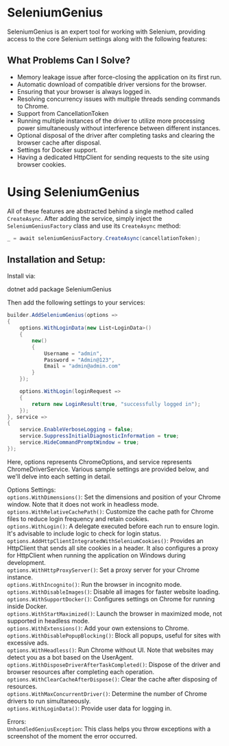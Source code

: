 # SeleniumGenius

SeleniumGenius is an expert tool for working with Selenium, providing access to the core Selenium settings along with the following features:

## What Problems Can I Solve?

- Memory leakage issue after force-closing the application on its first run.
- Automatic download of compatible driver versions for the browser.
- Ensuring that your browser is always logged in.
- Resolving concurrency issues with multiple threads sending commands to Chrome.
- Support from CancellationToken
- Running multiple instances of the driver to utilize more processing power simultaneously without interference between different instances.
- Optional disposal of the driver after completing tasks and clearing the browser cache after disposal.
- Settings for Docker support.
- Having a dedicated HttpClient for sending requests to the site using browser cookies.

# Using SeleniumGenius
All of these features are abstracted behind a single method called `CreateAsync`. After adding the service, simply inject the `SeleniumGeniusFactory` class and use its `CreateAsync` method:

```csharp
_ = await seleniumGeniusFactory.CreateAsync(cancellationToken);
```

## Installation and Setup:

Install via:

dotnet add package SeleniumGenius

Then add the following settings to your services:

```csharp
builder.AddSeleniumGenius(options =>
{
    options.WithLoginData(new List<LoginData>()
    {
        new()
        {
            Username = "admin",
            Password = "Admin@123",
            Email = "admin@admin.com"
        }
    });

    options.WithLogin(loginRequest =>
    {
        return new LoginResult(true, "successfully logged in");
    });
}, service =>
{
    service.EnableVerboseLogging = false;
    service.SuppressInitialDiagnosticInformation = true;
    service.HideCommandPromptWindow = true;
});
```

Here, options represents ChromeOptions, and service represents ChromeDriverService.
Various sample settings are provided below, and we'll delve into each setting in detail.

Options Settings:  
`options.WithDimensions()`: Set the dimensions and position of your Chrome window. Note that it does not work in headless mode.  
`options.WithRelativeCachePath()`: Customize the cache path for Chrome files to reduce login frequency and retain cookies.  
`options.WithLogin()`: A delegate executed before each run to ensure login. It's advisable to include logic to check for login status.  
`options.AddHttpClientIntegratedWithSeleniumCookies()`: Provides an HttpClient that sends all site cookies in a header. It also configures a proxy for HttpClient when running the application on Windows during development.  
`options.WithHttpProxyServer()`: Set a proxy server for your Chrome instance.  
`options.WithIncognito()`: Run the browser in incognito mode.  
`options.WithDisableImages()`: Disable all images for faster website loading.  
`options.WithSupportDocker()`: Configures settings on Chrome for running inside Docker.  
`options.WithStartMaximized()`: Launch the browser in maximized mode, not supported in headless mode.  
`options.WithExtensions()`: Add your own extensions to Chrome.  
`options.WithDisablePopupBlocking()`: Block all popups, useful for sites with excessive ads.  
`options.WithHeadless()`: Run Chrome without UI. Note that websites may detect you as a bot based on the UserAgent.  
`options.WithDisposeDriverAfterTaskCompleted()`: Dispose of the driver and browser resources after completing each operation.  
`options.WithClearCacheAfterDispose()`: Clear the cache after disposing of resources.  
`options.WithMaxConcurrentDriver()`: Determine the number of Chrome drivers to run simultaneously.  
`options.WithLoginData()`: Provide user data for logging in.

Errors:  
`UnhandledGeniusException`: This class helps you throw exceptions with a screenshot of the moment the error occurred.

